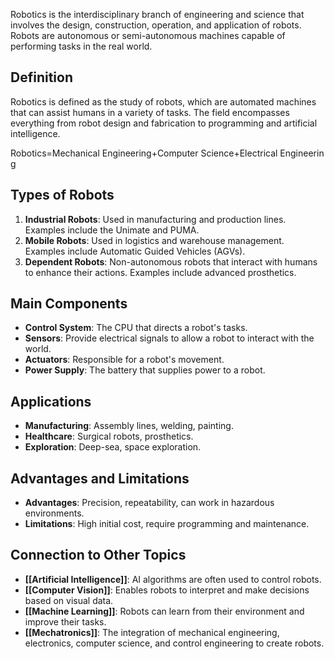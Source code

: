 Robotics is the interdisciplinary branch of engineering and science that involves the design, construction, operation, and application of robots. Robots are autonomous or semi-autonomous machines capable of performing tasks in the real world.

## Definition

Robotics is defined as the study of robots, which are automated machines that can assist humans in a variety of tasks. The field encompasses everything from robot design and fabrication to programming and artificial intelligence.

Robotics=Mechanical Engineering+Computer Science+Electrical Engineering

## Types of Robots

1. **Industrial Robots**: Used in manufacturing and production lines. Examples include the Unimate and PUMA.
2. **Mobile Robots**: Used in logistics and warehouse management. Examples include Automatic Guided Vehicles (AGVs).
3. **Dependent Robots**: Non-autonomous robots that interact with humans to enhance their actions. Examples include advanced prosthetics.

## Main Components

- **Control System**: The CPU that directs a robot's tasks.
- **Sensors**: Provide electrical signals to allow a robot to interact with the world.
- **Actuators**: Responsible for a robot's movement.
- **Power Supply**: The battery that supplies power to a robot.

## Applications

- **Manufacturing**: Assembly lines, welding, painting.
- **Healthcare**: Surgical robots, prosthetics.
- **Exploration**: Deep-sea, space exploration.

## Advantages and Limitations

- **Advantages**: Precision, repeatability, can work in hazardous environments.
- **Limitations**: High initial cost, require programming and maintenance.

## Connection to Other Topics

- **[[Artificial Intelligence]]**: AI algorithms are often used to control robots.
- **[[Computer Vision]]**: Enables robots to interpret and make decisions based on visual data.
- **[[Machine Learning]]**: Robots can learn from their environment and improve their tasks.
- **[[Mechatronics]]**: The integration of mechanical engineering, electronics, computer science, and control engineering to create robots.